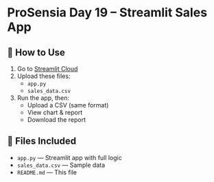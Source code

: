 # ProSensia Day 19 – Streamlit Sales App

## 🚀 How to Use

1. Go to [Streamlit Cloud](https://share.streamlit.io)
2. Upload these files:
   - `app.py`
   - `sales_data.csv`
3. Run the app, then:
   - Upload a CSV (same format)
   - View chart & report
   - Download the report

## 📂 Files Included

- `app.py` — Streamlit app with full logic
- `sales_data.csv` — Sample data
- `README.md` — This file
